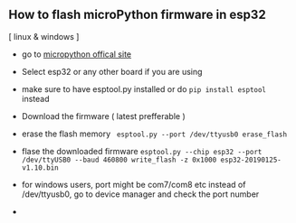 ## How to flash microPython firmware in esp32 
[ linux & windows ]

- go to [micropython offical site](https://www.espressif.com/en/support/download/athttps://micropython.org/download/#esp32)  
- Select esp32 or any other board if you are using
- make sure to have esptool.py installed or do `pip install esptool` instead
- Download the firmware ( latest prefferable )
- erase the flash memory
        ``` esptool.py --port /dev/ttyusb0 erase_flash```

- flase the downloaded firmware
        ```esptool.py --chip esp32 --port /dev/ttyUSB0 --baud 460800 write_flash -z 0x1000 esp32-20190125-v1.10.bin```

- for windows users, port might be com7/com8 etc instead of /dev/ttyusb0, go to device manager and check the port number
- 